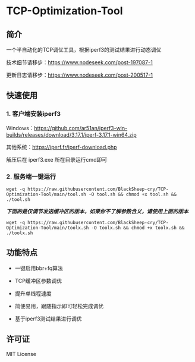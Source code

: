 # TCP-Optimization-Tool 

## 简介
一个半自动化的TCP调优工具，根据iperf3的测试结果进行动态调优

技术细节请移步：https://www.nodeseek.com/post-197087-1

更新日志请移步：https://www.nodeseek.com/post-200517-1

## 快速使用

### 1. 客户端安装iperf3

Windows：https://github.com/ar51an/iperf3-win-builds/releases/download/3.17.1/iperf-3.17.1-win64.zip

其他系统：https://iperf.fr/iperf-download.php

解压后在 iperf3.exe 所在目录运行cmd即可

### 2. 服务端一键运行

```
wget -q https://raw.githubusercontent.com/BlackSheep-cry/TCP-Optimization-Tool/main/tool.sh -O tool.sh && chmod +x tool.sh && ./tool.sh
````

***下面的是仅调节发送缓冲区的版本，如果你不了解参数含义，请使用上面的版本***
```
wget -q https://raw.githubusercontent.com/BlackSheep-cry/TCP-Optimization-Tool/main/toolx.sh -O toolx.sh && chmod +x toolx.sh && ./toolx.sh
````
## 功能特点
- 一键启用bbr+fq算法

- TCP缓冲区参数调优

- 提升单线程速度

- 简便易用，跟随指示即可轻松完成调优

- 基于iperf3测试结果进行调优

## 许可证
MIT License
